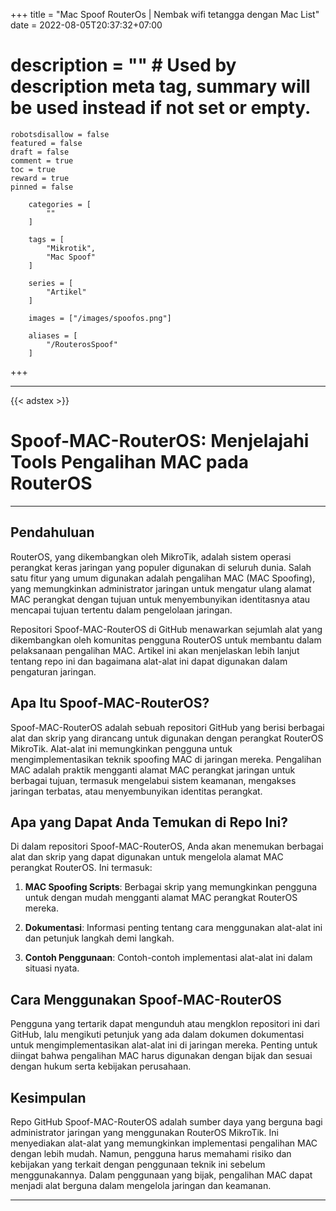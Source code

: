 +++
	title = "Mac Spoof RouterOs | Nembak wifi tetangga dengan Mac List"
	date = 2022-08-05T20:37:32+07:00
#	description = "" # Used by description meta tag, summary will be used instead if not set or empty.
	robotsdisallow = false
	featured = false
	draft = false
	comment = true
	toc = true
	reward = true
	pinned = false

		categories = [
			""
		]

		tags = [
			"Mikrotik",
			"Mac Spoof"
		]

		series = [
			"Artikel"
		]

		images = ["/images/spoofos.png"]

		aliases = [
			"/RouterosSpoof"
		]
+++



<!--more-->
- - -
{{< adstex >}}

# Spoof-MAC-RouterOS: Menjelajahi Tools Pengalihan MAC pada RouterOS

---

## Pendahuluan

RouterOS, yang dikembangkan oleh MikroTik, adalah sistem operasi perangkat keras jaringan yang populer digunakan di seluruh dunia. Salah satu fitur yang umum digunakan adalah pengalihan MAC (MAC Spoofing), yang memungkinkan administrator jaringan untuk mengatur ulang alamat MAC perangkat dengan tujuan untuk menyembunyikan identitasnya atau mencapai tujuan tertentu dalam pengelolaan jaringan.

Repositori Spoof-MAC-RouterOS di GitHub menawarkan sejumlah alat yang dikembangkan oleh komunitas pengguna RouterOS untuk membantu dalam pelaksanaan pengalihan MAC. Artikel ini akan menjelaskan lebih lanjut tentang repo ini dan bagaimana alat-alat ini dapat digunakan dalam pengaturan jaringan.

## Apa Itu Spoof-MAC-RouterOS?

Spoof-MAC-RouterOS adalah sebuah repositori GitHub yang berisi berbagai alat dan skrip yang dirancang untuk digunakan dengan perangkat RouterOS MikroTik. Alat-alat ini memungkinkan pengguna untuk mengimplementasikan teknik spoofing MAC di jaringan mereka. Pengalihan MAC adalah praktik mengganti alamat MAC perangkat jaringan untuk berbagai tujuan, termasuk mengelabui sistem keamanan, mengakses jaringan terbatas, atau menyembunyikan identitas perangkat.

## Apa yang Dapat Anda Temukan di Repo Ini?

Di dalam repositori Spoof-MAC-RouterOS, Anda akan menemukan berbagai alat dan skrip yang dapat digunakan untuk mengelola alamat MAC perangkat RouterOS. Ini termasuk:

1. **MAC Spoofing Scripts**: Berbagai skrip yang memungkinkan pengguna untuk dengan mudah mengganti alamat MAC perangkat RouterOS mereka.

2. **Dokumentasi**: Informasi penting tentang cara menggunakan alat-alat ini dan petunjuk langkah demi langkah.

3. **Contoh Penggunaan**: Contoh-contoh implementasi alat-alat ini dalam situasi nyata.

## Cara Menggunakan Spoof-MAC-RouterOS

Pengguna yang tertarik dapat mengunduh atau mengklon repositori ini dari GitHub, lalu mengikuti petunjuk yang ada dalam dokumen dokumentasi untuk mengimplementasikan alat-alat ini di jaringan mereka. Penting untuk diingat bahwa pengalihan MAC harus digunakan dengan bijak dan sesuai dengan hukum serta kebijakan perusahaan.

## Kesimpulan

Repo GitHub Spoof-MAC-RouterOS adalah sumber daya yang berguna bagi administrator jaringan yang menggunakan RouterOS MikroTik. Ini menyediakan alat-alat yang memungkinkan implementasi pengalihan MAC dengan lebih mudah. Namun, pengguna harus memahami risiko dan kebijakan yang terkait dengan penggunaan teknik ini sebelum menggunakannya. Dalam penggunaan yang bijak, pengalihan MAC dapat menjadi alat berguna dalam mengelola jaringan dan keamanan.

- - -



